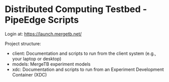 # Distributed Computing Testbed - PipeEdge Scripts

Login at: https://launch.mergetb.net/

Project structure:

* client: Documentation and scripts to run from the client system (e.g., your laptop or desktop)
* models: MergeTB experiment models
* xdc: Documentation and scripts to run from an Experiment Development Container (XDC)
